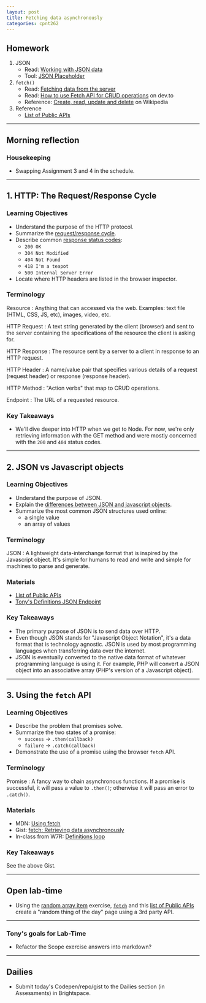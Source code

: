 ```yaml
---
layout: post
title: Fetching data asynchronously
categories: cpnt262
---
```


## Homework
1. JSON
    - Read: [Working with JSON data](https://developer.mozilla.org/en-US/docs/Learn/JavaScript/Objects/JSON)
    - Tool: [JSON Placeholder](https://jsonplaceholder.typicode.com/)
2. `fetch()`
    - Read: [Fetching data from the server](https://developer.mozilla.org/en-US/docs/Learn/JavaScript/Client-side_web_APIs/Fetching_data)
    - Read: [How to use Fetch API for CRUD operations](https://dev.to/duhbhavesh/how-to-use-fetch-api-for-crud-operations-57a0) on dev.to
    - Reference: [Create, read, update and delete](https://en.wikipedia.org/wiki/Create,_read,_update_and_delete) on Wikipedia
3. Reference
    - [List of Public APIs](https://github.com/public-apis/public-apis)

---

## Morning reflection
### Housekeeping
- Swapping Assignment 3 and 4 in the schedule.

---

## 1. HTTP: The Request/Response Cycle
### Learning Objectives
- Understand the purpose of the HTTP protocol.
- Summarize the [request/response cycle](https://medium.com/@jen_strong/the-request-response-cycle-of-the-web-1b7e206e9047).
- Describe common [response status codes](https://developer.mozilla.org/en-US/docs/Web/HTTP/Status):
    - `200 OK`
    - `304 Not Modified`
    - `404 Not Found`
    - `418 I'm a teapot`
    - `500 Internal Server Error`
- Locate where HTTP headers are listed in the browser inspector.

### Terminology
Resource
: Anything that can accessed via the web. Examples: text file (HTML, CSS, JS, etc), images, video, etc.

HTTP Request
: A text string generated by the client (browser) and sent to the server containing the specifications of the resource the client is asking for.

HTTP Response
: The resource sent by a server to a client in response to an HTTP request. 

HTTP Header
: A name/value pair that specifies various details of a request (request header) or response (response header).

HTTP Method
: "Action verbs" that map to CRUD operations.

Endpoint
: The URL of a requested resource.

### Key Takeaways
- We'll dive deeper into HTTP when we get to Node. For now, we're only retrieving information with the GET method and were mostly concerned with the `200` and `404` status codes.

---

## 2. JSON vs Javascript objects
### Learning Objectives
- Understand the purpose of JSON.
- Explain the [differences between JSON and javascript objects](https://medium.com/@easyexpresssoft/object-literal-vs-json-7a2084872907).
- Summarize the most common JSON structures used online:
  - a single value
  - an array of values

### Terminology
JSON
: A lightweight data-interchange format that is inspired by the Javascript object. It's simple for humans to read and write and simple for machines to parse and generate.

### Materials
- [List of Public APIs](https://github.com/public-apis/public-apis)
- [Tony's Definitions JSON Endpoint](https://json-express.herokuapp.com/api/v0/definitions)

### Key Takeaways
- The primary purpose of JSON is to send data over HTTP.
- Even though JSON stands for "Javascript Object Notation", it's a data format that is technology agnostic. JSON is used by most programming languages when transferring data over the internet.
- JSON is eventually converted to the native data format of whatever programming language is using it. For example, PHP will convert a JSON object into an associative array (PHP's version of a Javascript object). 

---

## 3. Using the `fetch` API
### Learning Objectives
- Describe the problem that promises solve.
- Summarize the two states of a promise:
  - `success` -> `.then(callback)`
  - `failure` -> `.catch(callback)`
- Demonstrate the use of a promise using the browser `fetch` API.

### Terminology
Promise
: A fancy way to chain asynchronous functions. If a promise is successful, it will pass a value to `.then()`; otherwise it will pass an error to `.catch()`.

### Materials
- MDN: [Using fetch](https://developer.mozilla.org/en-US/docs/Web/API/Fetch_API/Using_Fetch)
- Gist: [fetch: Retrieving data asynchronously](https://gist.github.com/acidtone/33304c82f8d22e9a330003b19a147303)
- In-class from W7R: [Definitions loop](https://github.com/sait-wbdv/in-class/tree/main/w7r/4-objects)

### Key Takeaways
See the above Gist.

---

## Open lab-time
- Using the [random array item](https://gist.github.com/acidtone/2a3cac26a229aa95685e5cf6344f2e4e) exercise, [`fetch`](https://gist.github.com/acidtone/33304c82f8d22e9a330003b19a147303) and this [list of Public APIs](https://github.com/public-apis/public-apis) create a "random thing of the day" page using a 3rd party API.

---

### Tony's goals for Lab-Time
- Refactor the Scope exercise answers into markdown?

---

## Dailies
- Submit today's Codepen/repo/gist to the Dailies section (in Assessments) in Brightspace.